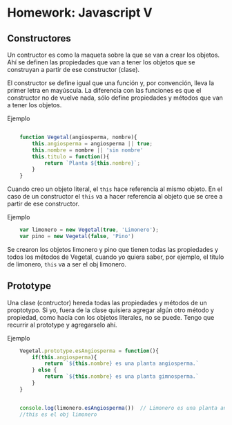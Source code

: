# Homework: Javascript V

## Constructores

Un contructor es como la maqueta sobre la que se van a crear los objetos. Ahí se definen las propiedades que van a tener los objetos que se construyan a partir de ese constructor (clase).

El constructor se define igual que una función y, por convención, lleva la primer letra en mayúscula.
La diferencia con las funciones es que el constructor no de vuelve nada, sólo define propiedades y métodos que van a tener los objetos.

Ejemplo
```javascript

    function Vegetal(angiosperma, nombre){
        this.angiosperma = angiosperma || true;
        this.nombre = nombre || 'sin nombre'
        this.titulo = function(){
            return `Planta ${this.nombre}`;
        }
    }
```
Cuando creo un objeto literal, el `this` hace referencia al mismo objeto. En el caso de un constructor el `this` va a hacer referencia
al objeto que se cree a partir de ese constructor.

Ejemplo
```javascript
    var limonero = new Vegetal(true, 'Limonero');
    var pino = new Vegetal(false, 'Pino')
```

Se crearon los objetos limonero y pino que tienen todas las propiedades y todos los métodos de Vegetal, cuando yo quiera saber, por ejemplo, el título de limonero, `this`  va a ser el obj limonero.

## Prototype

Una clase (contructor) hereda todas las propiedades y métodos de un proptotypo.
Si yo, fuera de la clase quisiera agregar algún otro método y propiedad, como hacía con los objetos literales, no se puede. Tengo que recurrir al prototype y agregarselo ahí.

Ejemplo
```javascript
    Vegetal.prototype.esAngiosperma = function(){
        if(this.angiosperma){
            return `${this.nombre} es una planta angiosperma.` 
        } else {
            return `${this.nombre} es una planta gimnosperma.`
        }
    }


    console.log(limonero.esAngiosperma())  // Limonero es una planta angiosperma.
    //this es el obj limonero
```
